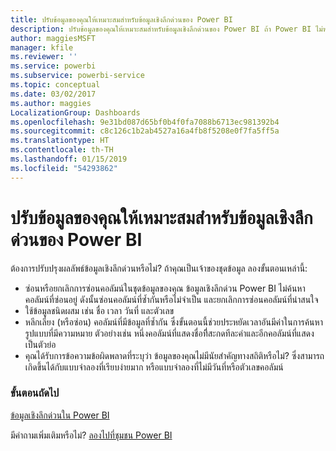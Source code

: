 ```yaml
---
title: ปรับข้อมูลของคุณให้เหมาะสมสำหรับข้อมูลเชิงลึกด่วนของ Power BI
description: ปรับข้อมูลของคุณให้เหมาะสมสำหรับข้อมูลเชิงลึกด่วนของ Power BI ถ้า Power BI ไม่พบข้อมูลเชิงลึกในข้อมูลของคุณ นี่คือสิ่งที่คุณสามารถทำได้
author: maggiesMSFT
manager: kfile
ms.reviewer: ''
ms.service: powerbi
ms.subservice: powerbi-service
ms.topic: conceptual
ms.date: 03/02/2017
ms.author: maggies
LocalizationGroup: Dashboards
ms.openlocfilehash: 9e31bd087d65bf0b4f0fa7088b6713ec981392b4
ms.sourcegitcommit: c8c126c1b2ab4527a16a4fb8f5208e0f7fa5ff5a
ms.translationtype: HT
ms.contentlocale: th-TH
ms.lasthandoff: 01/15/2019
ms.locfileid: "54293862"
---
```

# <a name="optimize-your-data-for-power-bi-quick-insights"></a>ปรับข้อมูลของคุณให้เหมาะสมสำหรับข้อมูลเชิงลึกด่วนของ Power BI
ต้องการปรับปรุงผลลัพธ์ข้อมูลเชิงลึกด่วนหรือไม่?  ถ้าคุณเป็นเจ้าของชุดข้อมูล ลองขั้นตอนเหล่านี้:

* ซ่อนหรือยกเลิกการซ่อนคอลัมน์ในชุดข้อมูลของคุณ ข้อมูลเชิงลึกด่วน Power BI ไม่ค้นหาคอลัมน์ที่ซ่อนอยู่  ดังนั้นซ่อนคอลัมน์ที่ซ้ำกันหรือไม่จำเป็น และยกเลิกการซ่อนคอลัมน์ที่น่าสนใจ
* ใช้ข้อมูลชนิดผสม เช่น ชื่อ เวลา วันที่ และตัวเลข
* หลีกเลี่ยง (หรือซ่อน) คอลัมน์ที่มีข้อมูลที่ซ้ำกัน  ซึ่งขั้นตอนนี้ช่วยประหยัดเวลาอันมีค่าในการค้นหารูปแบบที่มีความหมาย  ตัวอย่างเช่น หนึ่งคอลัมน์ที่แสดงชื่อที่ีสะกดทีละคำและอีกคอลัมน์ที่แสดงเป็นตัวย่อ
* คุณได้รับการข้อความข้อผิดพลาดที่ระบุว่า ข้อมูลของคุณไม่มีนัยสำคัญทางสถิติหรือไม่?  ซึ่งสามารถเกิดขึ้นได้กับแบบจำลองที่เรียบง่ายมาก หรือแบบจำลองที่ไม่มีวันที่หรือตัวเลขคอลัมน์

### <a name="next-steps"></a>ขั้นตอนถัดไป
[ข้อมูลเชิงลึกด่วนใน Power BI](consumer/end-user-insights.md)

มีคำถามเพิ่มเติมหรือไม่? [ลองไปที่ชุมชน Power BI](http://community.powerbi.com/)

